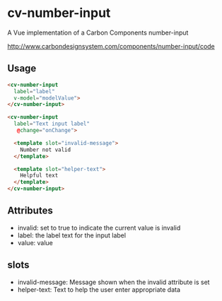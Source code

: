 # cv-number-input

A Vue implementation of a Carbon Components number-input

http://www.carbondesignsystem.com/components/number-input/code

## Usage

```html
<cv-number-input
  label="label"
  v-model="modelValue">
</cv-number-input>
```

```html
<cv-number-input
  label="Text input label"
   @change="onChange">

  <template slot="invalid-message">
    Number not valid
  </template>

  <template slot="helper-text">
    Helpful text
  </template>
</cv-number-input>
```

## Attributes

- invalid: set to true to indicate the current value is invalid
- label: the label text for the input label
- value: value

## slots

- invalid-message: Message shown when the invalid attribute is set
- helper-text: Text to help the user enter appropriate data
